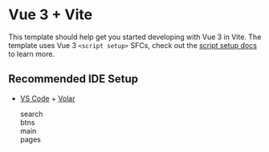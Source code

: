 # Vue 3 + Vite

This template should help get you started developing with Vue 3 in Vite. The template uses Vue 3 `<script setup>` SFCs, check out the [script setup docs](https://v3.vuejs.org/api/sfc-script-setup.html#sfc-script-setup) to learn more.

## Recommended IDE Setup

- [VS Code](https://code.visualstudio.com/) + [Volar](https://marketplace.visualstudio.com/items?itemName=Vue.volar)

    <div class="body">
        <div class="header">
            <div class="search">search</div>
            <div class="btn">btns</div>
        </div>
        <div class="main">
            main
        </div>
        <div class="pages">
            pages
        </div>
    </div>
